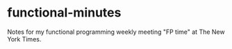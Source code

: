 # functional-minutes
Notes for my functional programming weekly meeting "FP time" at The New York Times.

